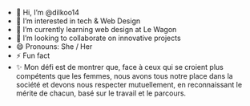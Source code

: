 - 👋 Hi, I’m @dilkoo14
- 👀 I’m interested in tech & Web Design
- 🌱 I’m currently learning web design at Le Wagon
- 💞️ I’m looking to collaborate on innovative projects 
- 😄 Pronouns: She / Her 
- ⚡ Fun fact
- ✨ Mon défi est de montrer que, face à ceux qui se croient plus compétents que les femmes, nous avons tous notre place dans la société et devons nous respecter mutuellement, en reconnaissant le mérite de chacun, basé sur le travail et le parcours.
<!---
dilkoo14/dilkoo14 is a ✨ special ✨ repository because its `README.md` (this file) appears on your GitHub profile.
You can click the Preview link to take a look at your changes.
--->

